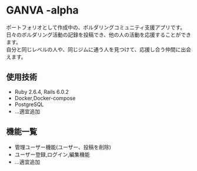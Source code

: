 # GANVA -alpha
ポートフォリオとして作成中の、ボルダリングコミュニティ支援アプリです。  
日々のボルダリング活動の記録を投稿でき、他の人の活動を応援することができます。  
自分と同じレベルの人や、同じジムに通う人を見つけて、応援し合う仲間に出会えます。

## 使用技術
- Ruby 2.6.4, Rails 6.0.2
- Docker,Docker-compose
- PostgreSQL
- ...適宜追加

## 機能一覧
- 管理ユーザー機能(ユーザー、投稿を削除)
- ユーザー登録,ログイン,編集機能
- ...適宜追加
